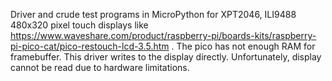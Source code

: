 Driver and crude test programs in MicroPython for XPT2046, ILI9488 480x320 pixel touch displays like https://www.waveshare.com/product/raspberry-pi/boards-kits/raspberry-pi-pico-cat/pico-restouch-lcd-3.5.htm . 
The pico has not enough RAM for framebuffer. This driver writes to the display directly. Unfortunately, display cannot be read due to hardware limitations.
